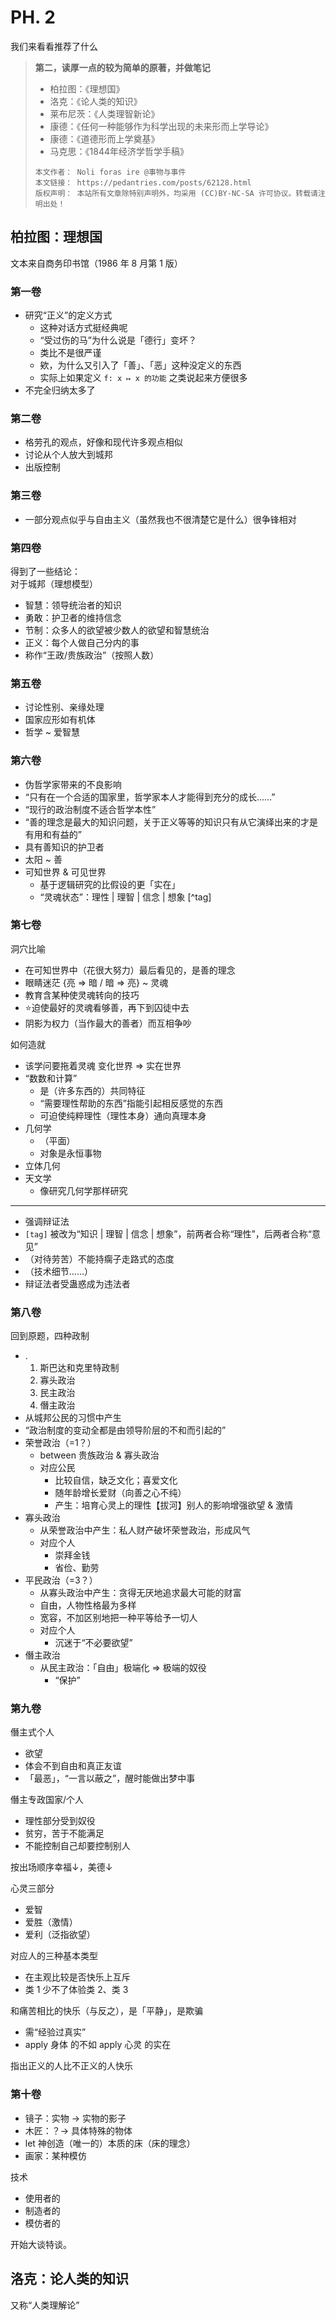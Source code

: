 # PH. 2
我们来看看推荐了什么
> **第二，读厚一点的较为简单的原著，并做笔记**
> * 柏拉图：《理想国》
> * 洛克：《论人类的知识》
> * 莱布尼茨：《人类理智新论》
> * 康德：《任何一种能够作为科学出现的未来形而上学导论》
> * 康德：《道德形而上学奠基》
> * 马克思：《1844年经济学哲学手稿》
>
> ```hide "许可信息"
> 本文作者： Noli foras ire @事物与事件  
> 本文链接： https://pedantries.com/posts/62128.html  
> 版权声明： 本站所有文章除特别声明外，均采用 (CC)BY-NC-SA 许可协议。转载请注明出处！
> ```

## 柏拉图：理想国
文本来自商务印书馆（1986 年 8 月第 1 版）

### 第一卷
- 研究“正义”的定义方式
	- 这种对话方式挺经典呢
	- “受过伤的马”为什么说是「德行」变坏？
	- 类比不是很严谨
	- 欸，为什么又引入了「善」、「恶」这种没定义的东西
	- 实际上如果定义 `f: x ↦ x 的功能` 之类说起来方便很多
- 不完全归纳太多了

### 第二卷
- 格劳孔的观点，好像和现代许多观点相似
- 讨论从个人放大到城邦
- 出版控制

### 第三卷
- 一部分观点似乎与自由主义（虽然我也不很清楚它是什么）很争锋相对

### 第四卷
得到了一些结论：  
对于城邦（理想模型）
- 智慧：领导统治者的知识
- 勇敢：护卫者的维持信念
- 节制：众多人的欲望被少数人的欲望和智慧统治
- 正义：每个人做自己分内的事
- 称作“王政/贵族政治”（按照人数）

### 第五卷
- 讨论性别、亲缘处理
- 国家应形如有机体
- 哲学 ~ 爱智慧

### 第六卷
- 伪哲学家带来的不良影响
- “只有在一个合适的国家里，哲学家本人才能得到充分的成长……”
- “现行的政治制度不适合哲学本性”
- “善的理念是最大的知识问题，关于正义等等的知识只有从它演绎出来的才是有用和有益的”
- 具有善知识的护卫者
- 太阳 ~ 善
- 可知世界 & 可见世界
	- 基于逻辑研究的比假设的更「实在」
	- “灵魂状态”：理性 | 理智 | 信念 | 想象 [^tag]

### 第七卷
洞穴比喻
- 在可知世界中（花很大努力）最后看见的，是善的理念
- 眼睛迷茫 {亮 ⇒ 暗 / 暗 ⇒ 亮} ~ 灵魂
- 教育含某种使灵魂转向的技巧
- ⭐迫使最好的灵魂看够善，再下到囚徒中去
- 阴影为权力（当作最大的善者）而互相争吵

如何造就
- 该学问要拖着灵魂 变化世界 ⇒ 实在世界
- “数数和计算”
	- 是（许多东西的）共同特征
	- “需要理性帮助的东西”指能引起相反感觉的东西
	- 可迫使纯粹理性（理性本身）通向真理本身
- 几何学
	- （平面）
	- 对象是永恒事物
- 立体几何
- 天文学
	- 像研究几何学那样研究

---

- 强调辩证法
- `[tag]` 被改为“知识 | 理智 | 信念 | 想象”，前两者合称“理性”，后两者合称“意见”
- （对待劳苦）不能持瘸子走路式的态度
- （技术细节……）
- 辩证法者受蛊惑成为违法者

### 第八卷
回到原题，四种政制
* .
	1. 斯巴达和克里特政制
	2. 寡头政治
	3. 民主政治
	4. 僭主政治
* 从城邦公民的习惯中产生
* “政治制度的变动全都是由领导阶层的不和而引起的”
* 荣誉政治（=1？）
	* between 贵族政治 & 寡头政治
	* 对应公民
		* 比较自信，缺乏文化；喜爱文化
		* 随年龄增长爱财（向善之心不纯）
		* 产生：培育心灵上的理性【拔河】别人的影响增强欲望 & 激情
* 寡头政治
	* 从荣誉政治中产生：私人财产破坏荣誉政治，形成风气
	* 对应个人
		* 崇拜金钱
		* 省俭、勤劳
* 平民政治（=3？）
	* 从寡头政治中产生：贪得无厌地追求最大可能的财富
	* 自由，人物性格最为多样
	* 宽容，不加区别地把一种平等给予一切人
	* 对应个人
		* 沉迷于“不必要欲望”
* 僭主政治
	* 从民主政治：「自由」极端化 ⇒ 极端的奴役
		* “保护”

### 第九卷
僭主式个人
* 欲望
* 体会不到自由和真正友谊
* 「最恶」，“一言以蔽之”，醒时能做出梦中事

僭主专政国家/个人
* 理性部分受到奴役
* 贫穷，苦于不能满足
* 不能控制自己却要控制别人

按出场顺序幸福↓，美德↓

心灵三部分
* 爱智
* 爱胜（激情）
* 爱利（泛指欲望）

对应人的三种基本类型
* 在主观比较是否快乐上互斥
* 类 1 少不了体验类 2、类 3

和痛苦相比的快乐（与反之），是「平静」，是欺骗
* 需“经验过真实”
* apply 身体 的不如 apply 心灵 的实在

指出正义的人比不正义的人快乐

### 第十卷
* 镜子：实物 → 实物的影子
* 木匠：？→ 具体特殊的物体
* let 神创造（唯一的）本质的床（床的理念）
* 画家：某种模仿

技术
* 使用者的
* 制造者的
* 模仿者的

开始大谈特谈。

## 洛克：论人类的知识
又称“人类理解论”
